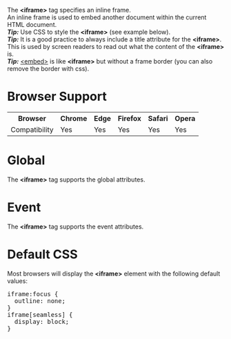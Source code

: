 The <b>&lt;iframe&gt;</b> tag specifies an inline frame.
<br>
An inline frame is used to embed another document within the current HTML document.
<br>
<b><i>Tip:</i></b> Use CSS to style the <b>&lt;iframe&gt;</b> (see example below). 
<br>
<b><i>Tip:</i></b> It is a good practice to always include a title attribute for the <b>&lt;iframe&gt;</b>. This is used by screen readers to read out what the content of the <b>&lt;iframe&gt;</b> is.
<br>
<b><i>Tip:</i></b> <a href="embed.md">&lt;embed&gt;</a> is like <b>&lt;iframe&gt;</b> but without a frame border (you can also remove the border with css).
<h1>Browser Support</h1>
<table class="ws-table-all notranslate">
  <tr>
    <th>Browser</th>
    <th>Chrome</th>
    <th>Edge</th>
    <th>Firefox</th>
    <th>Safari</th>
    <th>Opera</th>
  </tr>
  <tr>
    <td>Compatibility</td>
    <td>Yes</td>
    <td>Yes</td>
    <td>Yes</td>
    <td>Yes</td>
    <td>Yes</td>
  </tr>
</table>
<h1>Global</h1>
The <b>&lt;iframe&gt;</b> tag supports the global attributes.
<h1>Event</h1>
The <b>&lt;iframe&gt;</b> tag supports the event attributes.
<h1>Default CSS</h1>
Most browsers will display the <b>&lt;iframe&gt;</b> element with the following default values:
<pre>
iframe:focus {
  outline: none;
}
iframe[seamless] {
  display: block;
}
</pre>
